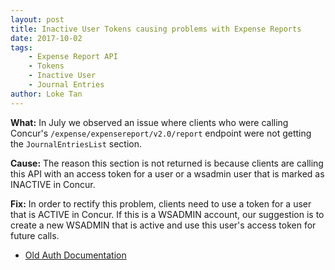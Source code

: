 ```yaml
---
layout: post
title: Inactive User Tokens causing problems with Expense Reports
date: 2017-10-02
tags:
    - Expense Report API
    - Tokens
    - Inactive User
    - Journal Entries
author: Loke Tan
---
```


**What:**
In July we observed an issue where clients who were calling Concur's `/expense/expensereport/v2.0/report` endpoint were not getting the `JournalEntriesList` section. 

**Cause:**
The reason this section is not returned is because clients are calling this API with an access token for a user or a wsadmin user that is marked as INACTIVE in Concur. 

**Fix:**
In order to rectify this problem, clients need to use a token for a user that is ACTIVE in Concur. If this is a WSADMIN account, our suggestion is to create a new WSADMIN that is active and use this user's access token for future calls.



* [Old Auth Documentation](https://developer.concur.com/api-reference-deprecated/old-auth/old-auth.html) 